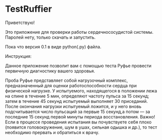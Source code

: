 # TestRuffier
Приветствую!

Это приложение для проверки работы сердечнососудистой системы. Паролей нету, только скачать и запустить.

Пока что версия 0.1 в виде python(.py) файла.

Инструкция:

Данное приложение позволит вам с помощью теста Руфье провести первичную диагностику вашего здоровья.

Проба Руфье представляет собой нагрузочный комплекс, предназначенный для оценки работоспособности сердца при физической нагрузке. У испытуемого, находящегося в положении лежа на спине в течение 5 мин, определяют частоту пульса за 15 секунд; затем в течение 45 секунд испытуемый выполняет 30 приседаний. После окончания нагрузки испытуемый ложится, и у него вновь подсчитывается число пульсаций за первые 15 секунд,а потом — за последние 15 секунд первой минуты периода восстановления. Важно! Если в процессе проведения испытания вы почувствуете себя плохо (появится головокружение, шум в ушах, сильная одышка и др.), то тест необходимо прервать и обратиться к врачу.
